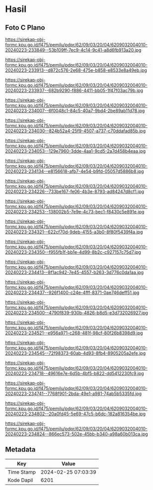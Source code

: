 # Hasil

## Foto C Plano

https://sirekap-obj-formc.kpu.go.id/f475/pemilu/pdpr/62/09/03/20/04/6209032004010-20240223-233849--53b109ff-7ec9-4c14-9c41-a8d6fb913a20.jpg

https://sirekap-obj-formc.kpu.go.id/f475/pemilu/pdpr/62/09/03/20/04/6209032004010-20240223-233913--d872c576-2e68-475e-b858-e8533e8a49eb.jpg

https://sirekap-obj-formc.kpu.go.id/f475/pemilu/pdpr/62/09/03/20/04/6209032004010-20240223-233937--682b9290-f886-4411-bb05-1f47f03ac79b.jpg

https://sirekap-obj-formc.kpu.go.id/f475/pemilu/pdpr/62/09/03/20/04/6209032004010-20240223-234007--6f0048c1-84c5-40a7-9bd4-2be89ab11d78.jpg

https://sirekap-obj-formc.kpu.go.id/f475/pemilu/pdpr/62/09/03/20/04/6209032004010-20240223-234030--824b52a4-25f9-4507-a737-c70ddafad85b.jpg

https://sirekap-obj-formc.kpu.go.id/f475/pemilu/pdpr/62/09/03/20/04/6209032004010-20240223-234053--129e7960-3dde-4aa1-9cd5-2a7d458b4eaa.jpg

https://sirekap-obj-formc.kpu.go.id/f475/pemilu/pdpr/62/09/03/20/04/6209032004010-20240223-234134--e8156618-afb7-4e54-b9fd-05057d5886b8.jpg

https://sirekap-obj-formc.kpu.go.id/f475/pemilu/pdpr/62/09/03/20/04/6209032004010-20240223-234226--733be167-fe06-4b3e-8793-ad84247d8cf1.jpg

https://sirekap-obj-formc.kpu.go.id/f475/pemilu/pdpr/62/09/03/20/04/6209032004010-20240223-234253--138002b5-7e9e-4c73-bec1-f8430c5e891e.jpg

https://sirekap-obj-formc.kpu.go.id/f475/pemilu/pdpr/62/09/03/20/04/6209032004010-20240223-234321--622cf70d-9deb-4155-a3b0-8f80f5439f4a.jpg

https://sirekap-obj-formc.kpu.go.id/f475/pemilu/pdpr/62/09/03/20/04/6209032004010-20240223-234350--f955fb1f-bb1e-4d99-8b2c-c927157c75d7.jpg

https://sirekap-obj-formc.kpu.go.id/f475/pemilu/pdpr/62/09/03/20/04/6209032004010-20240223-234413--8f1ac942-7e45-4557-b263-3d776c0da1aa.jpg

https://sirekap-obj-formc.kpu.go.id/f475/pemilu/pdpr/62/09/03/20/04/6209032004010-20240223-234437--926f1400-c24e-4fff-8371-0ae746deff51.jpg

https://sirekap-obj-formc.kpu.go.id/f475/pemilu/pdpr/62/09/03/20/04/6209032004010-20240223-234500--4790f839-930b-4826-b8d5-e3d732026927.jpg

https://sirekap-obj-formc.kpu.go.id/f475/pemilu/pdpr/62/09/03/20/04/6209032004010-20240223-234521--e956a971-c268-481f-98cf-80f26b8398d9.jpg

https://sirekap-obj-formc.kpu.go.id/f475/pemilu/pdpr/62/09/03/20/04/6209032004010-20240223-234545--72f98373-60ab-4d93-8fb4-8905205a2efe.jpg

https://sirekap-obj-formc.kpu.go.id/f475/pemilu/pdpr/62/09/03/20/04/6209032004010-20240223-234718--49616e7e-6d5b-4bf5-b822-dd5412230fc9.jpg

https://sirekap-obj-formc.kpu.go.id/f475/pemilu/pdpr/62/09/03/20/04/6209032004010-20240223-234741--7768f901-2bda-49e1-a981-74ab5b5335fd.jpg

https://sirekap-obj-formc.kpu.go.id/f475/pemilu/pdpr/62/09/03/20/04/6209032004010-20240223-234802--20a0fd45-5e69-47c5-b6dc-182a816354be.jpg

https://sirekap-obj-formc.kpu.go.id/f475/pemilu/pdpr/62/09/03/20/04/6209032004010-20240223-234824--866ec573-502e-45bb-b340-a98a60b013ca.jpg


## Metadata

| Key        | Value               |
| ---------- | ------------------- |
| Time Stamp | 2024-02-25 07:03:39 |
| Kode Dapil | 6201                |



